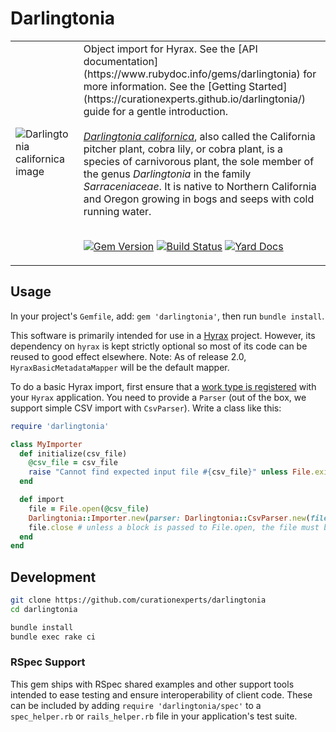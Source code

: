 # Darlingtonia

<table width="100%">
<tr><td>
<img alt="Darlingtonia californica image" src="https://upload.wikimedia.org/wikipedia/commons/thumb/2/20/Darlingtonia_californica_ne1.JPG/220px-Darlingtonia_californica_ne1.JPG">
</td><td>
Object import for Hyrax. See the [API documentation](https://www.rubydoc.info/gems/darlingtonia) for more
information. See the [Getting Started](https://curationexperts.github.io/darlingtonia/) guide for a gentle introduction.
<br/><br/>
<a href="https://en.wikipedia.org/wiki/Darlingtonia_californica"><em>Darlingtonia californica</em></a>,
also called the California pitcher plant, cobra lily, or cobra plant, is a species of carnivorous plant, the sole member of the genus <i>Darlingtonia</i> in the family <i>Sarraceniaceae</i>. It is native to Northern California and Oregon growing in bogs and seeps with cold running water.
<br/><br/>

[![Gem Version](https://badge.fury.io/rb/darlingtonia.svg)](https://badge.fury.io/rb/darlingtonia)
[![Build Status](https://travis-ci.org/curationexperts/darlingtonia.svg?branch=master)](https://travis-ci.org/curationexperts/darlingtonia)
[![Yard Docs](http://img.shields.io/badge/yard-docs-blue.svg)](http://www.rubydoc.info/gems/darlingtonia)

</td></tr>
</table>




Usage
-----

In your project's `Gemfile`, add: `gem 'darlingtonia'`, then run `bundle install`.


This software is primarily intended for use in a [Hyrax](https://github.com/samvera/hyrax) project.
However, its dependency on `hyrax` is kept strictly optional so most of its code can be reused to
good effect elsewhere. Note: As of release 2.0, `HyraxBasicMetadataMapper` will be the default mapper.

To do a basic Hyrax import, first ensure that a [work type is registered](http://www.rubydoc.info/github/samvera/hyrax/Hyrax/Configuration#register_curation_concern-instance_method)
with your `Hyrax` application. You need to provide a `Parser` (out of the box, we support simple CSV
import with `CsvParser`). Write a class like this:

```ruby
require 'darlingtonia'

class MyImporter
  def initialize(csv_file)
    @csv_file = csv_file
    raise "Cannot find expected input file #{csv_file}" unless File.exist?(csv_file)
  end

  def import
    file = File.open(@csv_file)
    Darlingtonia::Importer.new(parser: Darlingtonia::CsvParser.new(file: file), record_importer: Darlingtonia::HyraxRecordImporter.new).import
    file.close # unless a block is passed to File.open, the file must be explicitly closed
  end
end
```

Development
-----------

```sh
git clone https://github.com/curationexperts/darlingtonia
cd darlingtonia

bundle install
bundle exec rake ci
```

### RSpec Support

This gem ships with RSpec shared examples and other support tools intended to ease testing and ensure
interoperability of client code. These can be included by adding `require 'darlingtonia/spec'` to a
`spec_helper.rb` or `rails_helper.rb` file in your application's test suite.
